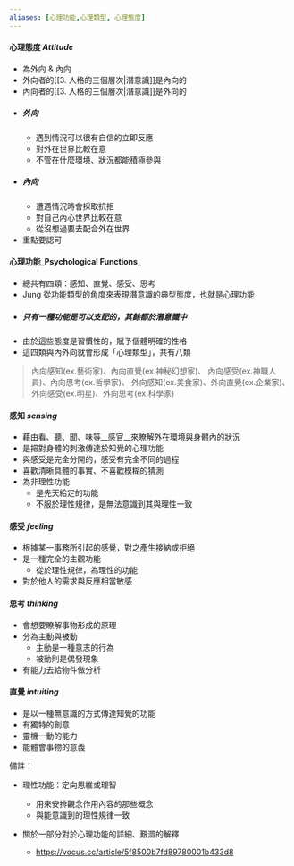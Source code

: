 ```yaml
---
aliases: [心理功能,心理類型, 心理態度]
---
```

#### 心理態度 _Attitude_
- 為外向 & 內向
- 外向者的[[3. 人格的三個層次|潛意識]]是內向的
- 內向者的[[3. 人格的三個層次|潛意識]]是外向的
- ##### 外向
	- 遇到情況可以很有自信的立即反應
	- 對外在世界比較在意
	- 不管在什麼環境、狀況都能積極參與
- ##### 內向
	- 遭遇情況時會採取抗拒
	- 對自己內心世界比較在意
	- 從沒想過要去配合外在世界
- 重點要認可

#### 心理功能_Psychological Functions_
- 總共有四類：感知、直覺、感受、思考
- Jung 從功能類型的角度來表現潛意識的典型態度，也就是心理功能
- ##### 只有一種功能是可以支配的，其餘都於潛意識中
- 由於這些態度是習慣性的，賦予個體明確的性格
- 這四類與內外向就會形成「心理類型」，共有八類
>內向感知(ex.藝術家)、內向直覺(ex.神秘幻想家)、
>內向感受(ex.神職人員)、內向思考(ex.哲學家)、
>外向感知(ex.美食家)、外向直覺(ex.企業家)、
>外向感受(ex.明星)、外向思考(ex.科學家)

#### 感知 _sensing_
- 藉由看、聽、聞、味等__感官__來瞭解外在環境與身體內的狀況
- 是把對身體的刺激傳達於知覺的心理功能
- 與感受是完全分開的，感受有完全不同的過程
- 喜歡清晰具體的事實、不喜歡模糊的猜測
- 為非理性功能
	- 是先天給定的功能
	- 不服於理性規律，是無法意識到其與理性一致
#### 感受 _feeling_
- 根據某一事務所引起的感覺，對之產生接納或拒絕
- 是一種完全的主觀功能
	- 從於理性規律，為理性的功能
- 對於他人的需求與反應相當敏感
#### 思考 _thinking_
- 會想要瞭解事物形成的原理
- 分為主動與被動
	- 主動是一種意志的行為
	- 被動則是偶發現象
- 有能力去給物件做分析

#### 直覺 _intuiting_
- 是以一種無意識的方式傳達知覺的功能
- 有獨特的創意
- 靈機一動的能力
- 能體會事物的意義


備註：
- 理性功能：定向思維或理智
	- 用來安排觀念作用內容的那些概念
	- 與能意識到的理性規律一致

- 關於一部分對於心理功能的詳細、艱澀的解釋
	- https://vocus.cc/article/5f8500b7fd89780001b433d8